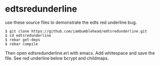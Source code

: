 edtsredunderline
================

use these source files to demonstrate the edts red underline bug.

```
$ git clone https://github.com/iambumblehead/edtsredunderline.git
$ cd edtsredunderline
$ rebar get-deps
$ rebar compile
```

Then open edtsredunderline.erl with emacs. Add whitespace and save the file. See red underline below bcrypt and childmaps.

